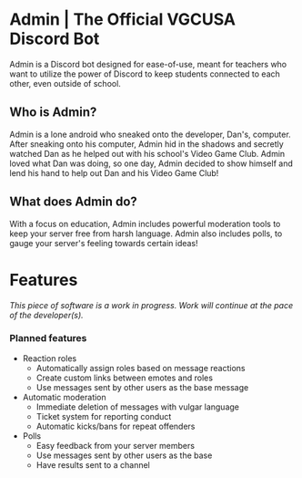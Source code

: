 # Admin | The Official VGCUSA Discord Bot

Admin is a Discord bot designed for ease-of-use, meant for teachers who want to utilize the power of Discord to keep students connected to each other, even outside of school.

## Who is Admin?

Admin is a lone android who sneaked onto the developer, Dan's, computer. After sneaking onto his computer, Admin hid in
 the shadows and secretly watched Dan as he helped out with his school's Video Game Club. Admin loved what Dan was doing, so one day, Admin decided to show himself and lend his hand to help out Dan and his Video Game Club!

## What does Admin do?

With a focus on education, Admin includes powerful moderation tools to keep your server free from harsh language. Admin also includes polls, to gauge your server's feeling towards certain ideas!

# Features

*This piece of software is a work in progress. Work will continue at the pace of the developer(s).*

### Planned features

- Reaction roles
    - Automatically assign roles based on message reactions
    - Create custom links between emotes and roles
    - Use messages sent by other users as the base message
- Automatic moderation
    - Immediate deletion of messages with vulgar language
    - Ticket system for reporting conduct
    - Automatic kicks/bans for repeat offenders
- Polls
    - Easy feedback from your server members
    - Use messages sent by other users as the base
    - Have results sent to a channel
